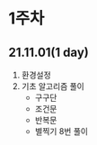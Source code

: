 # 1주차
## 21.11.01(1 day)
  1. 환경설정
  2. 기초 알고리즘 풀이
      - 구구단
      - 조건문
      - 반복문
      - 별찍기 8번 풀이 
        

